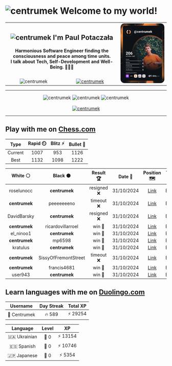 <h1>
  <img
    src="https://emojis.slackmojis.com/emojis/images/1531849430/4246/blob-sunglasses.gif"
    width="30"
    alt="centrumek"
  />
  Welcome to my world!
</h1>

<table>
  <tbody>
    <tr>
      <td align="center" width="70%" colspan="2">
        <h2>
          <img
            src="https://raw.githubusercontent.com/MartinHeinz/MartinHeinz/master/wave.gif"
            width="30px"
            alt="centrumek"
          />
          I'm Paul Potaczała
        </h2>
        <h4>
          Harmonious Software Engineer finding the consciousness and peace among time units.
          <br/>
          I talk about Tech, Self-Development and Well-Being. 🌿🧘🚀
        </h4>
      </td>
      <td width="30%" rowspan="2">
        <a href="https://app.daily.dev/centrumek">
          <img
            src="./devcard.svg"
            alt="centrumek"
          />
        </a>
      </td>
    </tr>
    <tr align="center">
      <td>
        <img
          src="https://komarev.com/ghpvc/?username=centrumek&label=visitors&color=0e75b6&style=flat"
          alt="centrumek"
        >
      </td>
      <td>
        <a href="https://stackoverflow.com/users/14496012/centrumek">
          <img
            src="https://stackoverflow.com/users/flair/14496012.png?theme=dark"
            alt="centrumek"
          >
        </a>
      </td>
    </tr>
  </tbody>
</table>

---
<div align="center">
  <img 
    src="https://github-readme-stats.vercel.app/api?username=centrumek&show_icons=true&count_private=true&theme=dark&hide_border=true&hide=issues,contribs&bg_color=00000000"
    alt="centrumek"
  />
  <img
    src="https://github-readme-stats.vercel.app/api/top-langs/?username=centrumek&layout=compact&hide_border=true&theme=dark&bg_color=00000000&langs_count=6&exclude_repo=air-statistic-app"
    alt="centrumek"
  />
  <img 
    src="https://github-readme-streak-stats.herokuapp.com?user=centrumek&theme=dark&hide_border=true&background=FFFFFF00"
    alt="centrumek"
  />
  <br/>
  <br/>
  <a href="https://www.buymeacoffee.com/centrumek">
    <img
      src="https://cdn.buymeacoffee.com/buttons/v2/default-orange.png"
      height="50"
      width="210"
      alt="centrumek"
    />
  </a>
</div>

---

## Play with me on [Chess.com](https://www.chess.com/member/centrumek)

<div align="center">
<!--START_SECTION:chessStats-->
<!-- Automatically generated with https://github.com/Balastrong/chess-stats-action -->

| Type | Rapid ⏲️ | Blitz ⚡ | Bullet 🔫 |
|:---:|:---:|:---:|:---:|
| Current | 1007 | 953 | 1126 |
| Best | 1132 | 1098 | 1222 |

| White ⚪ | Black ⚫ | Result 🏆 | Date 📅 | Position 🗺️ | Type 🕕 |
|:---:|:---:|:---:|:---:|:---:|:---:|
| roselunocc | **centrumek** | resigned ❌ | 31/10/2024 | <a href="http://www.ee.unb.ca/cgi-bin/tervo/fen.pl?select=8/pp5p/1k4p1/2pQ4/8/1BP5/P1P2PPP/4R1K1 b - -">Link</a> | Bullet |
| **centrumek** | peeeeeeeno | timeout ❌ | 31/10/2024 | <a href="http://www.ee.unb.ca/cgi-bin/tervo/fen.pl?select=6k1/6pp/8/pPp4P/2Pp1b2/K7/8/4R3 w - -">Link</a> | Bullet |
| DavidBarsky | **centrumek** | resigned ❌ | 31/10/2024 | <a href="http://www.ee.unb.ca/cgi-bin/tervo/fen.pl?select=1k1r4/pp6/8/5B1p/5pp1/2Q5/PP3PPP/2K1R2R b - -">Link</a> | Bullet |
| **centrumek** | ricardovillarroel | win 🥇 | 31/10/2024 | <a href="http://www.ee.unb.ca/cgi-bin/tervo/fen.pl?select=2R5/7r/5pk1/p4p2/P4P2/8/5KQ1/8 b - -">Link</a> | Bullet |
| el_ninoo1 | **centrumek** | win 🥇 | 31/10/2024 | <a href="http://www.ee.unb.ca/cgi-bin/tervo/fen.pl?select=8/8/p5p1/1p5p/3pk3/6KP/PP1R2P1/3R4 w - -">Link</a> | Bullet |
| **centrumek** | mp6598 | win 🥇 | 31/10/2024 | <a href="http://www.ee.unb.ca/cgi-bin/tervo/fen.pl?select=8/p7/6kp/3p4/Q7/4P2P/2q2PPK/8 b - -">Link</a> | Bullet |
| kratulus | **centrumek** | win 🥇 | 31/10/2024 | <a href="http://www.ee.unb.ca/cgi-bin/tervo/fen.pl?select=8/7p/7k/6p1/4r1P1/7P/3B2PK/8 w - -">Link</a> | Bullet |
| **centrumek** | SissyOfFremontStreet | timeout ❌ | 31/10/2024 | <a href="http://www.ee.unb.ca/cgi-bin/tervo/fen.pl?select=8/5ppk/2p4p/q1Pp4/3P4/4bP2/2R3PP/2K5 w - -">Link</a> | Bullet |
| **centrumek** | francis4681 | win 🥇 | 31/10/2024 | <a href="http://www.ee.unb.ca/cgi-bin/tervo/fen.pl?select=3Q1k2/4nppp/5q2/1r2p3/1n2P3/4BP1N/6PP/R3K2R b KQ -">Link</a> | Bullet |
| user943 | **centrumek** | win 🥇 | 31/10/2024 | <a href="http://www.ee.unb.ca/cgi-bin/tervo/fen.pl?select=4r3/pp6/2pB2R1/4bk2/2P5/1P6/P6P/2K5 w - -">Link</a> | Bullet |

<!--END_SECTION:chessStats-->
</div>

## Learn languages with me on [Duolingo.com](https://www.duolingo.com/profile/Centrumek)

<div align="center">
<!--START_SECTION:duolingoStats-->
<!-- Automatically generated with https://github.com/centrumek/duolingo-readme-stats-->

| Username | Day Streak | Total XP |
|:---:|:---:|:---:|
| 👤 Centrumek | 🔥 589 | ⚡ 29254 |

| Language | Level | XP |
|:---:|:---:|:---:|
| 🇺🇦 Ukrainian | 👑 0 | ⚡ 13154 |
| 🇪🇸 Spanish | 👑 0 | ⚡ 10746 |
| 🇯🇵 Japanese | 👑 0 | ⚡ 5354 |

<!--END_SECTION:duolingoStats-->
</div>
<!--
**centrumek/centrumek** is a ✨ _special_ ✨ repository because its `README.md` (this file) appears on your GitHub profile.

Here are some ideas to get you started:

- 🔭 I’m currently working on ...
- 🌱 I’m currently learning ...
- 👯 I’m looking to collaborate on ...
- 🤔 I’m looking for help with ...
- 💬 Ask me about ...
- 📫 How to reach me: ...
- 😄 Pronouns: ...
- ⚡ Fun fact: ...
-->
